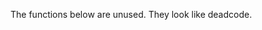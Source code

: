 The functions below are unused. They look like deadcode.

<?php

function used() {}
// The 'unused' function is defined but never called
function unused() {}

// The 'used' function is called at least once
used();

?>

